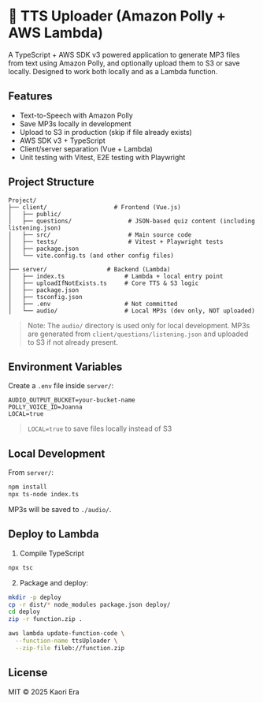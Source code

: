 # 🎤 TTS Uploader (Amazon Polly + AWS Lambda)

A TypeScript + AWS SDK v3 powered application to generate MP3 files from text using Amazon Polly, and optionally upload them to S3 or save locally. Designed to work both locally and as a Lambda function.

## Features

- Text-to-Speech with Amazon Polly
- Save MP3s locally in development
- Upload to S3 in production (skip if file already exists)
- AWS SDK v3 + TypeScript
- Client/server separation (Vue + Lambda)
- Unit testing with Vitest, E2E testing with Playwright

## Project Structure

```
Project/
├── client/                   # Frontend (Vue.js)
│   ├── public/
│   ├── questions/                # JSON-based quiz content (including listening.json)
│   ├── src/                      # Main source code
│   ├── tests/                    # Vitest + Playwright tests
│   ├── package.json
│   └── vite.config.ts (and other config files)
│
├── server/                 # Backend (Lambda)
│   ├── index.ts                 # Lambda + local entry point
│   ├── uploadIfNotExists.ts     # Core TTS & S3 logic
│   ├── package.json
│   ├── tsconfig.json
│   ├── .env                     # Not committed
│   └── audio/                   # Local MP3s (dev only, NOT uploaded)
```

> Note: The `audio/` directory is used only for local development. MP3s are generated from `client/questions/listening.json` and uploaded to S3 if not already present.

## Environment Variables

Create a `.env` file inside `server/`:

```dotenv
AUDIO_OUTPUT_BUCKET=your-bucket-name
POLLY_VOICE_ID=Joanna
LOCAL=true
```

> `LOCAL=true` to save files locally instead of S3

## Local Development

From `server/`:

```bash
npm install
npx ts-node index.ts
```

MP3s will be saved to `./audio/`.

## Deploy to Lambda

1. Compile TypeScript

```bash
npx tsc
```

2. Package and deploy:

```bash
mkdir -p deploy
cp -r dist/* node_modules package.json deploy/
cd deploy
zip -r function.zip .

aws lambda update-function-code \
  --function-name ttsUploader \
  --zip-file fileb://function.zip
```

## License

MIT © 2025 Kaori Era